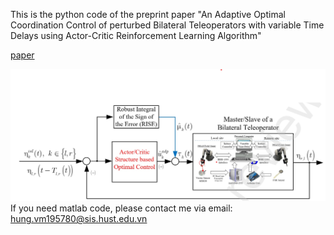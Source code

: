 This is the python code of the preprint paper "An Adaptive Optimal Coordination Control of perturbed Bilateral Teleoperators with variable
Time Delays using Actor-Critic Reinforcement Learning Algorithm"

[paper](https://papers.ssrn.com/sol3/papers.cfm?abstract_id=4484231)

![plot](1.png)
If you need matlab code, please contact me via email: hung.vm195780@sis.hust.edu.vn
